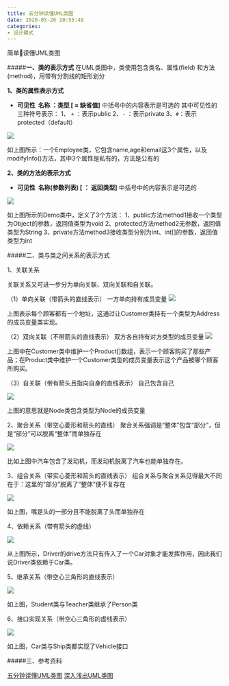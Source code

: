 ```yaml
---
title: 五分钟读懂UML类图
date: 2020-05-26 10:55:48
categories:
- 设计模式
---
```

简单🍳读懂UML类图

#####**一、类的表示方式**
在UML类图中，类使用包含类名、属性(field) 和方法(method)，用带有分割线的矩形划分

**1、类的属性表示方式**
* **可见性  名称 ：类型 [ = 缺省值]**
 中括号中的内容表示是可选的
其中可见性的三种符号表示：
1、 `+` ：表示public
2、`-` ：表示private
3、`#`：表示protected（default）

![](http://upload-images.jianshu.io/upload_images/5526061-312c565497f4a562.jpg?imageMogr2/auto-orient/strip%7CimageView2/2/w/1240)

如上图所示：一个Employee类，它包含name,age和email这3个属性，以及modifyInfo()方法，其中3个属性是私有的，方法是公有的

**2、类的方法的表示方式**
* **可见性  名称(参数列表) [ ： 返回类型]**
中括号中的内容表示是可选的

![](https://upload-images.jianshu.io/upload_images/5526061-9ca28bb1a0d75bb5.png?imageMogr2/auto-orient/strip%7CimageView2/2/w/1240)

如上图所示的Demo类中，定义了3个方法：
1、public方法method1接收一个类型为Object的参数，返回值类型为void
2、protected方法method2无参数，返回值类型为String
3、private方法method3接收类型分别为int、int[]的参数，返回值类型为int

#####二、类与类之间关系的表示方式

1、关联关系

关联关系又可进一步分为单向关联、双向关联和自关联。

（1）单向关联（带箭头的直线表示）
一方单向持有成员变量
![](http://upload-images.jianshu.io/upload_images/5526061-dbfd47882d1c80b6.jpg?imageMogr2/auto-orient/strip%7CimageView2/2/w/1240)

上图表示每个顾客都有一个地址，这通过让Customer类持有一个类型为Address的成员变量类实现。

（2）双向关联（不带箭头的直线表示）
双方各自持有对方类型的成员变量
![](http://upload-images.jianshu.io/upload_images/5526061-dc0c32827941f943.jpg?imageMogr2/auto-orient/strip%7CimageView2/2/w/1240)

上图中在Customer类中维护一个Product[]数组，表示一个顾客购买了那些产品；在Product类中维护一个Customer类型的成员变量表示这个产品被哪个顾客所购买。

（3）自关联（带有箭头且指向自身的直线表示）
自己包含自己

![](http://upload-images.jianshu.io/upload_images/5526061-bffd34b86dc0d8c3.jpg?imageMogr2/auto-orient/strip%7CimageView2/2/w/1240)

上图的意思就是Node类包含类型为Node的成员变量

2、聚合关系（带空心菱形和箭头的直线）
聚合关系强调是“整体”包含“部分”，但是“部分”可以脱离“整体”而单独存在

![](http://upload-images.jianshu.io/upload_images/5526061-c61e7cc1cfa977a9.jpg?imageMogr2/auto-orient/strip%7CimageView2/2/w/1240)

比如上图中汽车包含了发动机，而发动机脱离了汽车也能单独存在。

3、组合关系（带实心菱形和箭头的直线表示）
组合关系与聚合关系见得最大不同在于：这里的“部分”脱离了“整体”便不复存在

![](http://upload-images.jianshu.io/upload_images/5526061-4aa9b7daf4a02aaf.jpg?imageMogr2/auto-orient/strip%7CimageView2/2/w/1240)

如上图，嘴是头的一部分且不能脱离了头而单独存在

4、依赖关系（带有箭头的虚线）

![](http://upload-images.jianshu.io/upload_images/5526061-0fa239b9a052f0e9.jpg?imageMogr2/auto-orient/strip%7CimageView2/2/w/1240)

从上图所示，Driver的drive方法只有传入了一个Car对象才能发挥作用，因此我们说Driver类依赖于Car类。

5、继承关系（带空心三角形的直线表示）

![](http://upload-images.jianshu.io/upload_images/5526061-0afd3532d91d690a.jpg?imageMogr2/auto-orient/strip%7CimageView2/2/w/1240)

如上图，Student类与Teacher类继承了Person类

6、接口实现关系（带空心三角形的虚线表示）

![](http://upload-images.jianshu.io/upload_images/5526061-f403a584a158cf5f.jpg?imageMogr2/auto-orient/strip%7CimageView2/2/w/1240)

如上图，Car类与Ship类都实现了Vehicle接口

#####三、参考资料

[五分钟读懂UML类图](https://www.cnblogs.com/shindo/p/5579191.html)
[深入浅出UML类图](http://www.uml.org.cn/oobject/201211231.asp)
